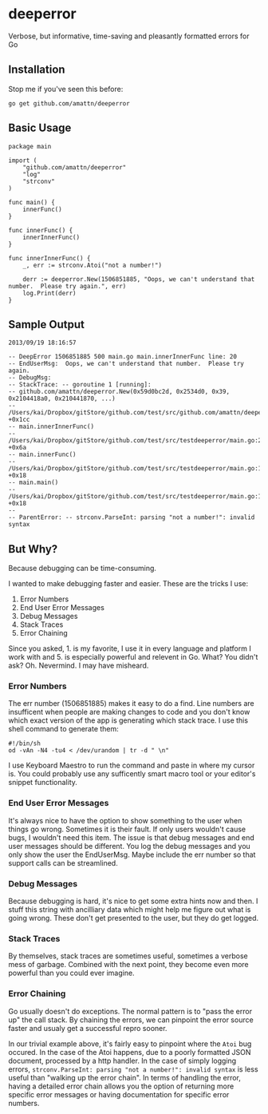 deeperror
=========

Verbose, but informative, time-saving and pleasantly formatted errors for Go

Installation
------------

Stop me if you've seen this before:

	go get github.com/amattn/deeperror


Basic Usage
-----------

	package main

	import (
		"github.com/amattn/deeperror"
		"log"
		"strconv"
	)

	func main() {
		innerFunc()
	}

	func innerFunc() {
		innerInnerFunc()
	}

	func innerInnerFunc() {
		_, err := strconv.Atoi("not a number!")

		derr := deeperror.New(1506851885, "Oops, we can't understand that number.  Please try again.", err)
		log.Print(derr)
	}


Sample Output
-------------

	2013/09/19 18:16:57 

	-- DeepError 1506851885 500 main.go main.innerInnerFunc line: 20 
	-- EndUserMsg:  Oops, we can't understand that number.  Please try again. 
	-- DebugMsg:   
	-- StackTrace: -- goroutine 1 [running]:
	-- github.com/amattn/deeperror.New(0x59d0bc2d, 0x2534d0, 0x39, 0x2104418a0, 0x210441870, ...)
	-- 	/Users/kai/Dropbox/gitStore/github.com/test/src/github.com/amattn/deeperror/error.go:55 +0x1cc
	-- main.innerInnerFunc()
	-- 	/Users/kai/Dropbox/gitStore/github.com/test/src/testdeeperror/main.go:20 +0x6a
	-- main.innerFunc()
	-- 	/Users/kai/Dropbox/gitStore/github.com/test/src/testdeeperror/main.go:14 +0x18
	-- main.main()
	-- 	/Users/kai/Dropbox/gitStore/github.com/test/src/testdeeperror/main.go:10 +0x18
	--  
	-- ParentError: -- strconv.ParseInt: parsing "not a number!": invalid syntax

But Why?
--------

Because debugging can be time-consuming. 

I wanted to make debugging faster and easier.  These are the tricks I use:

1. Error Numbers
2. End User Error Messages
3. Debug Messages
4. Stack Traces
5. Error Chaining

Since you asked, 1. is my favorite, I use it in every language and platform I work with and 5. is especially powerful and relevent in Go.  What?  You didn't ask?  Oh.  Nevermind.  I may have misheard.

### Error Numbers

The err number (1506851885) makes it easy to do a find.  Line numbers are insufficent when people are making changes to code and you don't know which exact version of the app is generating which stack trace.
I use this shell command to generate them:

	#!/bin/sh
	od -vAn -N4 -tu4 < /dev/urandom | tr -d " \n"

I use Keyboard Maestro to run the command and paste in where my cursor is.  You could probably use any sufficently smart macro tool or your editor's snippet functionality.

### End User Error Messages

It's always nice to have the option to show something to the user when things go wrong.  Sometimes it is their fault.  If only users wouldn't cause bugs, I wouldn't need this item.  The issue is that debug messages and end user messages should be different.  You log the debug messages and you only show the user the EndUserMsg.  Maybe include the err number so that support calls can be streamlined.

### Debug Messages

Because debugging is hard, it's nice to get some extra hints now and then.  I stuff this string with ancilliary data which might help me figure out what is going wrong.  These don't get presented to the user, but they do get logged.

### Stack Traces

By themselves, stack traces are sometimes useful, sometimes a verbose mess of garbage.  Combined with the next point, they become even more powerful than you could ever imagine.

### Error Chaining

Go usually doesn't do exceptions.  The normal pattern is to "pass the error up" the call stack.  By chaining the errors, we can pinpoint the error source faster and usualy get a successful repro sooner.

In our trivial example above, it's fairly easy to pinpoint where the `Atoi` bug occured.  In the case of the Atoi happens, due to a poorly formatted JSON document, processed by a http handler.  In the case of simply logging errors, `strconv.ParseInt: parsing "not a number!": invalid syntax` is less useful than "walking up the error chain".  In terms of handling the error, having a detailed error chain allows you the option of returning more specific error messages or having documentation for specific error numbers.